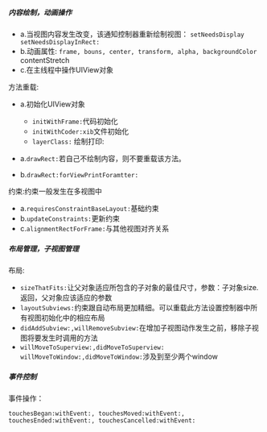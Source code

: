 ##### 内容绘制，动画操作

* a.当视图内容发生改变，该通知控制器重新绘制视图：
`setNeedsDisplay   setNeedsDisplayInRect:`
* b.动画属性:
`frame, bouns, center, transform, alpha, backgroundColor` contentStretch
* c.在主线程中操作UIView对象

方法重载:

* a.初始化UIView对象

	* `initWithFrame:`代码初始化
	* `initWithCoder:xib`文件初始化
	* `layerClass:`
绘制打印:

* a.`drawRect:`若自己不绘制内容，则不要重载该方法。
* b.`drawRect:forViewPrintForamtter:`

约束:约束一般发生在多视图中

* a.`requiresConstraintBaseLayout:`基础约束
* b.`updateConstraints:`更新约束
* c.`alignmentRectForFrame:`与其他视图对齐关系

##### 布局管理，子视图管理
布局:

* `sizeThatFits:`让父对象适应所包含的子对象的最佳尺寸，参数：子对象size. 返回，父对象应该适应的参数
* `layoutSubviews:`约束跟自动布局更加精细。可以重载此方法设置控制器中所有视图初始化中的相应布局
* `didAddSubview:,willRemoveSubview:`在增加子视图动作发生之前，移除子视图将要发生时调用的方法
* `willMoveToSuperview:,didMoveToSuperview:
willMoveToWindow:,didMoveToWindow:`涉及到至少两个window 

##### 事件控制

事件操作：

`touchesBegan:withEvent:, touchesMoved:withEvent:, touchesEnded:withEvent:, touchesCancelled:withEvent:`